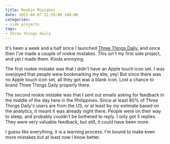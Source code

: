```yaml
---
title: Rookie Mistakes
date: 2021-04-07 12:59:00 +08:00
categories:
- side projects
tags:
- three things daily
---
```


It's been a week and a half since I launched [Three Things Daily](http://threethingsdaily.xyz), and since then I've made a couple of rookie mistakes. This isn't my first side project, and yet I made them. Kinda annoying.

The first rookie mistake was that I didn't have an Apple touch icon set. I was overjoyed that people were bookmarking my site, yey! But since there was no Apple touch icon set, all they got was a blank icon. Lost a chance to brand Three Things Daily properly there.

The second rookie mistake was that I sent out emails asking for feedback in the middle of the day here in the Philippines. Since at least 80% of Three Things Daily's users are from the US, or at least by my estimate based on the analytics, it meant it was already night there. People were on their way to sleep, and probably couldn't be bothered to reply. I only got 5 replies. They were very valuable feedback, but still, it could have been more.

I guess like everything, it is a learning process. I'm bound to make even more mistakes but at least now I know better.